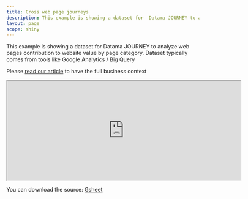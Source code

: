 ```yaml
---
title: Cross web page journeys
description: This example is showing a dataset for  Datama JOURNEY to analyze web pages contribution to website value by page category.
layout: page
scope: shiny
---
```


This example is showing a dataset for  Datama JOURNEY to analyze web pages contribution to website value by page category.
Dataset typically comes from tools like Google Analytics / Big Query

Please [read our article](https://Datama.fr/2020/05/12/getting-value-out-of-a-sunburst/) to have the full business context

<center><iframe src="https://docs.google.com/spreadsheets/d/e/2PACX-1vRGH2q-ug3Pn-QjYmDDPDUR0u2Kzy2YOo_btZBfOgIc5J56FiJA8QbfHtuSFV2NuiOKhBtR5ZrK6mFk/pubhtml?gid=0&amp;single=true&amp;widget=true&amp;headers=false" width="610" height="260"></iframe></center>

You can download the source: [Gsheet](https://docs.google.com/spreadsheets/d/1Z2JovUx_q7uLR2iy_fukiJWpIrA1o5wfvfnaHQUgBE4/edit#gid=0)
